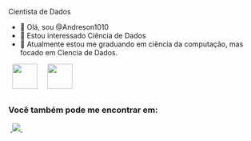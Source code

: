 Cientista de Dados 

- 👋 Olá, sou @Andreson1010
- 👀 Estou interessado Ciência de Dados
- 🌱 Atualmente estou me graduando em ciência da computação, mas focado em Ciencia de Dados.
<div style="display: inline">
  &nbsp;&nbsp;<img width='50' height='50' src="https://cdn.jsdelivr.net/gh/devicons/devicon/icons/python/python-original.svg" />&nbsp;&nbsp;
  &nbsp;&nbsp;<img width='50' height='50' src="https://cdn.jsdelivr.net/gh/devicons/devicon/icons/r/r-original.svg" />&nbsp;&nbsp;&nbsp;
</div>

##

### Você também pode me encontrar em:
&nbsp;<a href="https://www.linkedin.com/in/francisco-andreson-de-lima-pinheiro-676b7ab1">
  <img src="https://img.shields.io/badge/linkedin-%230077B5.svg?style=for-the-badge&logo=linkedin&logoColor=white">
</a>&nbsp;


